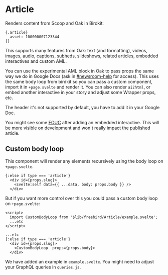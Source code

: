 # Article

Renders content from Scoop and Oak in Birdkit:

```
{.article}
  asset: 100000007123344
{}
```

This supports many features from Oak: text (and formatting), videos, images, audio, captions, subheds, slideshows, related articles, embedded interactives and custom AML.

You can use the experimental AML block in Oak to pass props the same way we do in Google Docs (ask in [#newsroom-help](https://nytnews.slack.com/archives/C04BEHUDE/p1697749396717029) for access). This uses the same body loop from birdkit so you can pass a custom component, import it in `+page.svelte` and render it. You can also render `ai2html`, or embed another interactive in your story and adjust some Wrapper props, etc.

The header it's not supported by default, you have to add it in your Google Doc.

You might see some [FOUC](https://gsap.com/resources/fouc/) after adding an embedded interactive. This will be more visible on development and won't really impact the published article.

## Custom body loop

This component will render any elements recursively using the body loop on `+page.svelte`.

```svelte
{:else if type === 'article'}
  <div id={props.slug}>
    <svelte:self data={{ ...data, body: props.body }} />
  </div>
```

But if you want more control over this you could pass a custom body loop on `+page.svelte`:

```svelte
<script>
  import CustomBodyLoop from '$lib/freebird/Article/example.svelte';
  ...etc
</script>

...etc
{:else if type === 'article'}
  <div id={props.slug}>
    <CustomBodyLoop  props={props.body}>
  </div>
```

We have added an example in `example.svelte`. You might need to adjust your GraphQL queries in `queries.js`.
